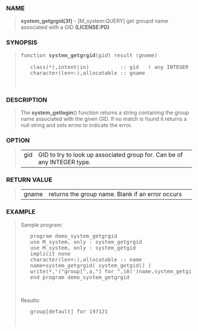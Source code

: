 <?
<body>
  <div id="Container">
    <div id="Content">
      <div class="c54"></div><a name="0"></a>

      <h3><a name="0">NAME</a></h3>

      <blockquote>
        <b>system_getgrgid(3f)</b> - [M_system:QUERY] get groupd name associated with a GID <b>(LICENSE:PD)</b>
      </blockquote><a name="contents" id="contents"></a> <a name="8"></a>

      <h3><a name="8">SYNOPSIS</a></h3>

      <blockquote>
        <pre>
function <b>system_getgrgid</b>(<i>gid</i>) result (<i>gname</i>)
<br />   class(*),intent(in)          :: gid   ! any INTEGER type
   character(len=:),allocatable :: gname
<br />
</pre>
      </blockquote><a name="2"></a>

      <h3><a name="2">DESCRIPTION</a></h3>

      <blockquote>
        <p>The <b>system_getlogin</b>() function returns a string containing the group name associated with the given GID. If no match is found it returns a
        null string and sets errno to indicate the error.</p>
      </blockquote><a name="3"></a>

      <h3><a name="3">OPTION</a></h3>

      <blockquote>
        <table cellpadding="3">
          <tr valign="top">
            <td class="c55" width="6%" nowrap="nowrap">gid</td>

            <td valign="bottom">GID to try to look up associated group for. Can be of any INTEGER type.</td>
          </tr>
        </table>
      </blockquote><a name="4"></a>

      <h3><a name="4">RETURN VALUE</a></h3>

      <blockquote>
        <table cellpadding="3">
          <tr valign="top">
            <td class="c55" width="6%" nowrap="nowrap">gname</td>

            <td valign="bottom">returns the group name. Blank if an error occurs</td>
          </tr>
        </table>
      </blockquote><a name="5"></a>

      <h3><a name="5">EXAMPLE</a></h3>

      <blockquote>
        Sample program:
        <pre>
   program demo_system_getgrgid
   use M_system, only : system_getgrgid
   use M_system, only : system_getgid
   implicit none
   character(len=:),allocatable :: name
   name=system_getgrgid( system_getgid() )
   write(*,'("group[",a,"] for ",i0)')name,system_getgid()
   end program demo_system_getgrgid
<br />
</pre>Results:
        <pre>
   group[default] for 197121
<br />
</pre>
      </blockquote><a name="6"></a>
    </div>
  </div>
</body>
